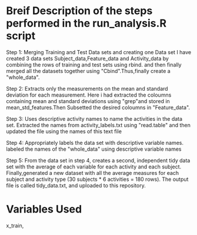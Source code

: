 # Breif Description of the steps performed in the run_analysis.R script

Step 1: Merging Training and Test Data sets and creating one Data set
I have created 3 data sets Subject_data,Feature_data and Activity_data by combining the rows of training and test sets using rbind.
and then finally merged all the datasets together using "Cbind".Thus,finally create a "whole_data".


Step 2: Extracts only the measurements on the mean and standard deviation for each measurement. 
Here i had extracted the coloumns containing mean and standard deviations using "grep"and stored in mean_std_features.Then Subsetted
the desired coloumns in "Feature_data".

Step 3: Uses descriptive activity names to name the activities in the data set.
Extracted the names from activity_labels.txt using "read.table" and then updated the file using the names of this text file

Step 4: Appropriately labels the data set with descriptive variable names.
labeled the names of the "whole_data" using descriptive variable names

Step 5: From the data set in step 4, creates a second, independent tidy data set with the average of each variable for each activity and each subject.
Finally,generated a new dataset with all the average measures for each subject and activity type (30 subjects * 6 activities = 180 rows). 
The output file is called tidy_data.txt, and uploaded to this repository.

# Variables Used
x_train,

